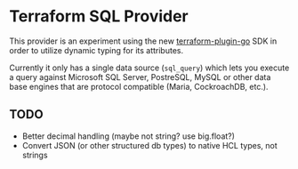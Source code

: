 # Terraform SQL Provider

This provider is an experiment using the new [terraform-plugin-go](https://github.com/hashicorp/terraform-plugin-go) SDK in order to utilize dynamic typing for its attributes.

Currently it only has a single data source (`sql_query`) which lets you execute a query against Microsoft SQL Server, PostreSQL, MySQL or other data base engines that are protocol compatible (Maria, CockroachDB, etc.).

## TODO

* Better decimal handling (maybe not string? use big.float?)
* Convert JSON (or other structured db types) to native HCL types, not strings